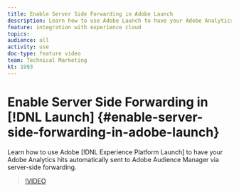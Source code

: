 ```yaml
---
title: Enable Server Side Forwarding in Adobe Launch
description: Learn how to use Adobe Launch to have your Adobe Analytics hits automatically sent to Adobe Audience Manager via server-side forwarding. 
feature: integration with experience cloud
topics: 
audience: all
activity: use
doc-type: feature video
team: Technical Marketing
kt: 1993
---
```


# Enable Server Side Forwarding in [!DNL Launch] {#enable-server-side-forwarding-in-adobe-launch}

Learn how to use Adobe [!DNL Experience Platform Launch] to have your Adobe Analytics hits automatically sent to Adobe Audience Manager via server-side forwarding.

>[!VIDEO](https://video.tv.adobe.com/v/25172?quality=12)
